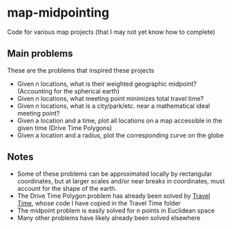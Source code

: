 # map-midpointing
Code for various map projects (that I may not yet know how to complete)

## Main problems 
These are the problems that inspired these projects
- Given n locations, what is their weighted geographic midpoint? (Accounting for the spherical earth)
- Given n locations, what meeting point minimizes total travel time? 
- Given n locations, what is a city/park/etc. near a mathematical ideal meeting point?
- Given a location and a time, plot all locations on a map accessible in the given time (Drive Time Polygons)
- Given a location and a radius, plot the corresponding curve on the globe 

## Notes
- Some of these problems can be approximated locally by rectangular coordinates, but at larger scales and/or near breaks in coordinates, must account for the shape of the earth.
- The Drive Time Polygon problem has already been solved by [Travel Time](https://traveltime.com/blog/google-maps-drive-time-polygon-tutorial-driving-radius), whose code I have copied in the Travel Time folder 
- The midpoint problem is easily solved for n points in Euclidean space
- Many other problems have likely already been solved elsewhere
